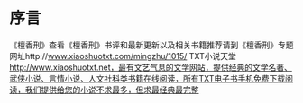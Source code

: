 # 序言
《檀香刑》查看《檀香刑》书评和最新更新以及相关书籍推荐请到《檀香刑》专题网址http://www.xiaoshuotxt.com/mingzhu/1015/ 
TXT小说天堂  http://www.xiaoshuotxt.net，最有文艺气息的文学网站，提供经典的文学名著、武侠小说、言情小说、人文社科类书籍在线阅读，所有TXT电子书手机免费下载阅读，我们提供给您的小说不求最多，但求最经典最完整

